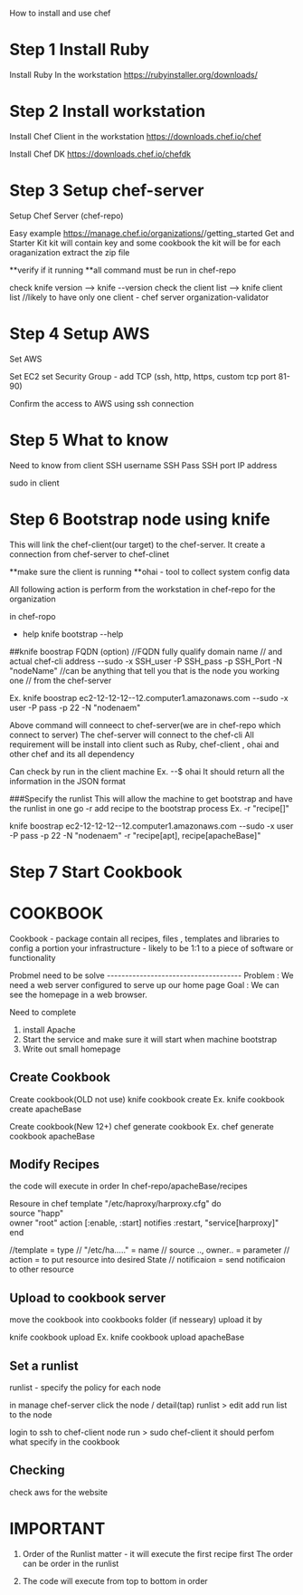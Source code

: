 How to install and use chef



Step 1 Install Ruby
======================================================
Install Ruby In the workstation
https://rubyinstaller.org/downloads/

Step 2 Install workstation
======================================================
Install Chef Client in the workstation
https://downloads.chef.io/chef

Install Chef DK
https://downloads.chef.io/chefdk


Step 3 Setup chef-server
======================================================
Setup Chef Server (chef-repo)

Easy example
https://manage.chef.io/organizations/<orgname>/getting_started
Get and Starter Kit
  kit will contain key and some cookbook
  the kit will be for each oraganization
  extract the zip file

**verify if it running
**all command must be run in chef-repo

  check knife version --> knife --version
  check the client list -->  knife client list    //likely to have only one client - chef server
          organization-validator


Step 4 Setup AWS
======================================================
Set AWS

Set EC2 
  set Security Group - add TCP (ssh, http, https, custom tcp port 81-90)

Confirm the access to AWS using ssh connection


Step 5 What to know
=====================================================
Need to know from client
SSH username
SSH Pass
SSH port
IP address

sudo in client




Step 6 Bootstrap node using knife
====================================

This will link the chef-client(our target) to the chef-server.
It create a connection from chef-server to chef-clinet

**make sure the client is running 
**ohai - tool to collect system config data

All following action is perform from the workstation in chef-repo for the organization

in chef-ropo

* help 
knife bootstrap --help

##knife boostrap FQDN (option)   //FQDN fully qualify domain name
                               // and actual chef-cli address
  --sudo
  -x SSH_user
  -P SSH_pass
  -p SSH_Port
  -N "nodeName"   //can be anything that tell you that is the node you working one
                  // from the chef-server

Ex. knife boostrap ec2-12-12-12--12.computer1.amazonaws.com --sudo -x user -P pass -p 22 -N "nodenaem"

Above command will conneect to chef-server(we are in chef-repo which connect to server)
The chef-server will connect to the chef-cli
All requirement will be install into client such as Ruby, chef-client , ohai and other
    chef and its all dependency

Can check by run in the client machine    Ex. --$ ohai
It should return all the information in the JSON format

###Specify the runlist 
This will allow the machine to get bootstrap and have the runlist in one go
 -r   add recipe to the bootstrap process
 Ex. -r "recipe[<recipename>]"

 knife boostrap ec2-12-12-12--12.computer1.amazonaws.com --sudo -x user -P pass -p 22 -N "nodenaem" -r "recipe[apt], recipe[apacheBase]" 


Step 7 Start Cookbook
======================
COOKBOOK
================================

Cookbook  - package contain all recipes, files , templates and libraries
            to config a portion your infrastructure
          - likely to be 1:1 to a piece of software or functionality

Probmel need to be solve  -------------------------------------
Problem  : We need a web server configured to serve up our home page
Goal     : We can see the homepage in a web browser.

Need to complete
1. install Apache
2. Start the service and make sure it will start when machine bootstrap
3. Write out small homepage

Create Cookbook 
--------------------------------

Create cookbook(OLD not use)
  knife cookbook create <name of cookbook>
  Ex. knife cookbook create apacheBase

Create cookbook(New 12+)
  chef generate cookbook <cookbookname>
  Ex. chef generate cookbook apacheBase


Modify Recipes 
-------------------------------

the code will execute in order
In   chef-repo/apacheBase/recipes

Resoure in chef
template "/etc/haproxy/harproxy.cfg" do     
  source "happ"                                   
  owner "root"
  action [:enable, :start]
  notifies :restart, "service[harproxy]"
end

//template = type
// "/etc/ha....." = name
// source .., owner..    = parameter
// action = to put resource into desired State
// notificaion = send notificaion to other resource


Upload to cookbook server
----------------------------------

move the cookbook into cookbooks folder (if nesseary)
upload it by

knife cookbook upload <name>
Ex. knife cookbook upload apacheBase


Set a runlist
-------------------------------------------------

runlist - specify the policy for each node

in manage chef-server 
click the node / detail(tap)
runlist  > edit
add run list to the node

login to ssh to chef-client node
run >    sudo chef-client
it should perfom what specify in the cookbook

Checking
----------------------------------------
check aws for the website



IMPORTANT
============================================
1. Order of the Runlist matter - it will execute the first recipe first 
    The order can be order in the runlist 

2. The code will execute from top to bottom in order